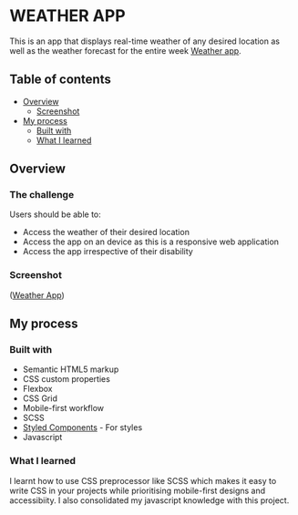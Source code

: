 # WEATHER APP

This is an app that displays  real-time weather of any desired location as well as the weather forecast for the entire week [Weather app](https://cheery-maamoul-162328.netlify.app/).

## Table of contents

- [Overview](#overview)
  - [Screenshot](#screenshot)
- [My process](#my-process)
  - [Built with](#built-with)
  - [What I learned](#what-i-learned)

## Overview

### The challenge

Users should be able to:

- Access the weather of their desired location
- Access the app on an device as this is a responsive web application
- Access the app irrespective of their disability

### Screenshot

([Weather App](Weather_App_Screenshot.png))


## My process

### Built with

- Semantic HTML5 markup
- CSS custom properties
- Flexbox
- CSS Grid
- Mobile-first workflow
- SCSS
- [Styled Components](https://styled-components.com/) - For styles
 - Javascript


### What I learned

I learnt how to use CSS preprocessor like SCSS which makes it easy to write CSS in your projects while prioritising mobile-first designs and accessibiity.
I also consolidated my javascript knowledge with this project.


